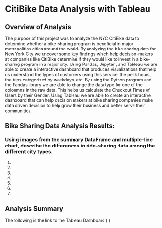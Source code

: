 # CitiBike Data Analysis with Tableau

## Overview of Analysis

The purpose of this project was to analyze the NYC CitiBike data to determine whether a bike-sharing program is beneficial in major metropolitian cities around the world. By analyzing the bike sharing data for New York City we uncover some key findings which help decision-makers at companies like CitiBike determine if they would like to invest in a bike-sharing program in a major city. Using Pandas, Jupyter , and Tableau we are able to create a interactive dashboard that produces visualizations that help us understand the types of customers using this service, the peak hours, the trips categorized by weekdays, etc. By using the Python program and the Pandas library we are able to change the data type for one of the coloumns in the raw data. This helps us calculate the Checkout Times of Users by their Gender. Using Tableau we are able to create an interactive dashboard that can help decision makers at bike sharing companies make data driven decision to help grow their business and better serve their communities.  


## Bike Sharing Data Analysis Results:

### Using images from the summary DataFrame and multiple-line chart, describe the differences in ride-sharing data among the different city types.
1.
2.
3.
4.
5.
6.
7.
	
    
## Analysis Summary


The following is the link to the Tableau Dashboard ( )
 